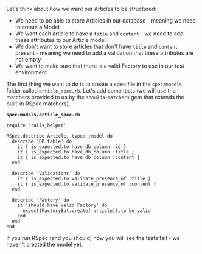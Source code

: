 Let's think about how we want our Articles to be structured:

*   We need to be able to store Articles in our database - meaning we need to create a Model
*   We want each article to have a `title` and `content` - we need to add these attributes to our Article model
*   We don't want to store articles that don't have `title` and `content` present - meaning we need to add a validation that these attributes are not empty
*   We want to make sure that there is a valid Factory to use in our test environment

The first thing we want to do is to create a spec file in the `spec/models` folder called `article_spec.rb`. Let's add some tests (we will use the matchers provided to us by the `shoulda-matchers` gem that extends the built-in RSpec matchers).

**`spec/models/article_spec.rb`**

    require 'rails_helper'

    RSpec.describe Article, type: :model do
      describe 'DB table' do
        it { is_expected.to have_db_column :id }
        it { is_expected.to have_db_column :title }
        it { is_expected.to have_db_column :content }
      end

      describe 'Validations' do
        it { is_expected.to validate_presence_of :title }
        it { is_expected.to validate_presence_of :content } 
      end

      describe 'Factory' do
        it 'should have valid Factory' do
          expect(FactoryBot.create(:article)).to be_valid 
        end
      end
    end

If you run RSpec (and you should) now you will see the tests fail - we haven't created the model yet.